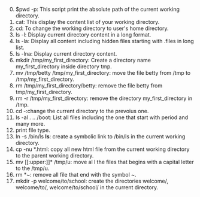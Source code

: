0. $pwd -p: This script print the absolute path of the current working directory.
1. cat: This display the content list of your working directory.
2. cd: To change the working directory to user's home directory.
3. ls -l: Display current directory content in a long format.
4. ls -la: Display all content including hidden files starting with .files in long list.
5. ls -lna: Display current directory content.
6. mkdir /tmp/my_first_directory: Create a directory name my_first_directory inside directory tmp.
7. mv /tmp/betty /tmp/my_first_directory: move the file betty from /tmp to /tmp/my_first_directory.
8. rm /tmp/my_first_directory/betty: remove the file betty from tmp/my_first_directory.
9. rm -r /tmp/my_first_directory: remove the directory my_first_directory in /tmp.
10. cd -:change the current directory to the prevoius one.
11. ls -al . .. /boot: List all files including the one that start with period and many more.
12. print file type.
13. ln -s /bin/ls __ls__: create a symbolic link to /bin/ls in the current working directory.
14. cp -nu *.html: copy all new html file from the current working directory to the parent working directory.
15. mv [[:upper:]]* /tmp/u: move al l the files that begins with a capital letter to the /tmp/u.
16. rm *~: remove all file that end with the symbol ~.
17. mkdir -p welcome/to/school: create the directories welcome/, welcome/to/, welcome/to/school/ in the current directory.
